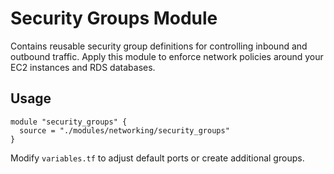 # Security Groups Module

Contains reusable security group definitions for controlling inbound and outbound traffic. Apply this module to enforce network policies around your EC2 instances and RDS databases.

## Usage
```hcl
module "security_groups" {
  source = "./modules/networking/security_groups"
}
```
Modify `variables.tf` to adjust default ports or create additional groups.

